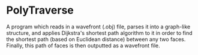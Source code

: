 # PolyTraverse
A program which reads in a wavefront (.obj) file, parses it into a graph-like structure, and applies Dijkstra's shortest path algorithm to it in order to find the shortest path (based on Euclidean distance) between any two faces. Finally, this path of faces is then outputted as a wavefront file.
